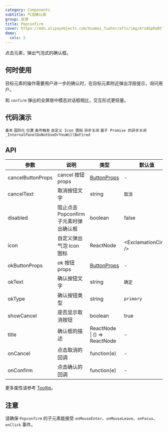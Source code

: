 ```yaml
---
category: Components
subtitle: 气泡确认框
group: 反馈
title: Popconfirm
cover: https://mdn.alipayobjects.com/huamei_7uahnr/afts/img/A*sAGpRoBtTXcAAAAAAAAAAAAADrJ8AQ/original
demo:
  cols: 2
---
```


点击元素，弹出气泡式的确认框。

## 何时使用

目标元素的操作需要用户进一步的确认时，在目标元素附近弹出浮层提示，询问用户。

和 `confirm` 弹出的全屏居中模态对话框相比，交互形式更轻量。

## 代码演示

<!-- prettier-ignore -->
<code src="./demo/basic.tsx">基本</code>
<code src="./demo/locale.tsx">国际化</code>
<code src="./demo/placement.tsx">位置</code>
<code src="./demo/dynamic-trigger.tsx">条件触发</code>
<code src="./demo/icon.tsx">自定义 Icon 图标</code>
<code src="./demo/async.tsx">异步关闭</code>
<code src="./demo/promise.tsx">基于 Promise 的异步关闭</code>
<code src="./demo/render-panel.tsx" debug>_InternalPanelDoNotUseOrYouWillBeFired</code>

## API

| 参数 | 说明 | 类型 | 默认值 | 版本 |
| --- | --- | --- | --- | --- |
| cancelButtonProps | cancel 按钮 props | [ButtonProps](/components/button/#API) | - |  |
| cancelText | 取消按钮文字 | string | `取消` |  |
| disabled | 阻止点击 Popconfirm 子元素时弹出确认框 | boolean | false |  |
| icon | 自定义弹出气泡 Icon 图标 | ReactNode | &lt;ExclamationCircle /> |  |
| okButtonProps | ok 按钮 props | [ButtonProps](/components/button/#API) | - |  |
| okText | 确认按钮文字 | string | `确定` |  |
| okType | 确认按钮类型 | string | `primary` |  |
| showCancel | 是否显示取消按钮 | boolean | true | 4.18.0 |
| title | 确认框的描述 | ReactNode \| () => ReactNode | - |  |
| onCancel | 点击取消的回调 | function(e) | - |  |
| onConfirm | 点击确认的回调 | function(e) | - |  |

更多属性请参考 [Tooltip](/components/tooltip/#API)。

## 注意

请确保 `Popconfirm` 的子元素能接受 `onMouseEnter`、`onMouseLeave`、`onFocus`、`onClick` 事件。

